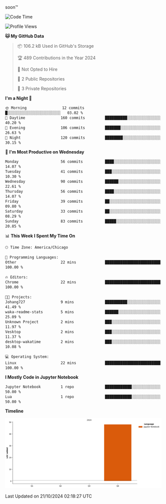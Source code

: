soon™️

<!--START_SECTION:waka-->
![Code Time](http://img.shields.io/badge/Code%20Time-6%20hrs%205%20mins-blue)

![Profile Views](http://img.shields.io/badge/Profile%20Views-1-blue)

**🐱 My GitHub Data** 

> 📦 106.2 kB Used in GitHub's Storage 
 > 
> 🏆 489 Contributions in the Year 2024
 > 
> 🚫 Not Opted to Hire
 > 
> 📜 2 Public Repositories 
 > 
> 🔑 3 Private Repositories 
 > 
**I'm a Night 🦉** 

```text
🌞 Morning                12 commits          █░░░░░░░░░░░░░░░░░░░░░░░░   03.02 % 
🌆 Daytime                160 commits         ██████████░░░░░░░░░░░░░░░   40.20 % 
🌃 Evening                106 commits         ███████░░░░░░░░░░░░░░░░░░   26.63 % 
🌙 Night                  120 commits         ████████░░░░░░░░░░░░░░░░░   30.15 % 
```
📅 **I'm Most Productive on Wednesday** 

```text
Monday                   56 commits          ████░░░░░░░░░░░░░░░░░░░░░   14.07 % 
Tuesday                  41 commits          ███░░░░░░░░░░░░░░░░░░░░░░   10.30 % 
Wednesday                90 commits          ██████░░░░░░░░░░░░░░░░░░░   22.61 % 
Thursday                 56 commits          ████░░░░░░░░░░░░░░░░░░░░░   14.07 % 
Friday                   39 commits          ██░░░░░░░░░░░░░░░░░░░░░░░   09.80 % 
Saturday                 33 commits          ██░░░░░░░░░░░░░░░░░░░░░░░   08.29 % 
Sunday                   83 commits          █████░░░░░░░░░░░░░░░░░░░░   20.85 % 
```


📊 **This Week I Spent My Time On** 

```text
🕑︎ Time Zone: America/Chicago

💬 Programming Languages: 
Other                    22 mins             █████████████████████████   100.00 % 

🔥 Editors: 
Chrome                   22 mins             █████████████████████████   100.00 % 

🐱‍💻 Projects: 
Johang727                9 mins              ██████████░░░░░░░░░░░░░░░   41.49 % 
waka-readme-stats        5 mins              ██████░░░░░░░░░░░░░░░░░░░   25.09 % 
Unknown Project          2 mins              ███░░░░░░░░░░░░░░░░░░░░░░   11.97 % 
Vesktop                  2 mins              ███░░░░░░░░░░░░░░░░░░░░░░   11.37 % 
desktop-wakatime         2 mins              ███░░░░░░░░░░░░░░░░░░░░░░   10.08 % 

💻 Operating System: 
Linux                    22 mins             █████████████████████████   100.00 % 
```

**I Mostly Code in Jupyter Notebook** 

```text
Jupyter Notebook         1 repo              ████████████░░░░░░░░░░░░░   50.00 % 
Lua                      1 repo              ████████████░░░░░░░░░░░░░   50.00 % 
```



**Timeline**

![Lines of Code chart](https://raw.githubusercontent.com/Johang727/Johang727/main/assets/bar_graph.png)


 Last Updated on 21/10/2024 02:18:27 UTC
<!--END_SECTION:waka-->
